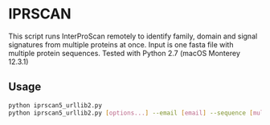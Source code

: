 # IPRSCAN

This script runs InterProScan remotely to identify family, domain and signal signatures from multiple proteins at once.
Input is one fasta file with multiple protein sequences. Tested with Python 2.7 (macOS Monterey 12.3.1)

## Usage 

```bash
python iprscan5_urllib2.py 
python iprscan5_urllib2.py [options...] --email [email] --sequence [multi_fasta_sequence_file]
```
